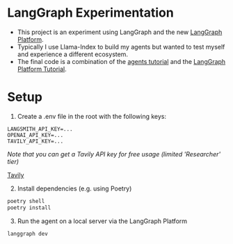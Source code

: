 # LangGraph Experimentation
- This project is an experiment using LangGraph and the new [LangGraph Platform](https://langchain-ai.github.io/langgraph/concepts/langgraph_platform/). 
- Typically I use Llama-Index to build my agents but wanted to test myself and experience a different ecosystem.
- The final code is a combination of the [agents tutorial](https://langchain-ai.github.io/langgraph/concepts/why-langgraph/) and the [LangGraph Platform Tutorial](https://langchain-ai.github.io/langgraph/tutorials/langgraph-platform/local-server/).

# Setup
1. Create a .env file in the root with the following keys:
```.env
LANGSMITH_API_KEY=...
OPENAI_API_KEY=...
TAVILY_API_KEY=...
```

*Note that you can get a Tavily API key for free usage (limited 'Researcher' tier)*

[Tavily](https://tavily.com/)

2. Install dependencies (e.g. using Poetry)
```bash
poetry shell
poetry install
```

3. Run the agent on a local server via the LangGraph Platform
```bash
langgraph dev
```